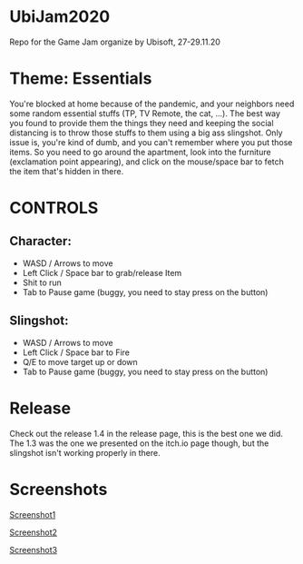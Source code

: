 # UbiJam2020
Repo for the Game Jam organize by Ubisoft, 27-29.11.20

# Theme: Essentials
You're blocked at home because of the pandemic, and your neighbors need some random essential stuffs (TP, TV Remote, the cat, ...). The best way you found to provide them the things they need and keeping the social distancing is to throw those stuffs to them using a big ass slingshot.
Only issue is, you're kind of dumb, and you can't remember where you put those items. So you need to go around the apartment, look into the furniture (exclamation point appearing), and click on the mouse/space bar to fetch the item that's hidden in there.


# CONTROLS
## Character:
* WASD / Arrows to move
* Left Click / Space bar to grab/release Item
* Shit to run
* Tab to Pause game (buggy, you need to stay press on the button)

## Slingshot:
* WASD / Arrows to move
* Left Click / Space bar to Fire
* Q/E to move target up or down
* Tab to Pause game (buggy, you need to stay press on the button)

# Release
Check out the release 1.4 in the release page, this is the best one we did. The 1.3 was the one we presented on the itch.io page though, but the slingshot isn't working properly in there. 

# Screenshots
[Screenshot1](https://github.com/Jamy4000/UbiJam2020/blob/main/Screenshots/Screenshot1.png)

[Screenshot2](https://github.com/Jamy4000/UbiJam2020/blob/main/Screenshots/Screenshot2.png)

[Screenshot3](https://github.com/Jamy4000/UbiJam2020/blob/main/Screenshots/Screenshot2.png)
